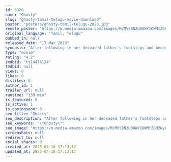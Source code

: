 ```yaml
---
id: 3320
name: "Ghosty"
slug: "ghosty-tamil-telugu-movie-download"
poster: "posters/ghosty-tamil-telugu-2023.jpg"
remote_poster: "https://m.media-amazon.com/images/M/MV5BN2U0OWY1OWMtZGM2Ny00YjYzLTljMDMtNjY5NDc1MzIyZmNkXkEyXkFqcGc@._V1_SX300.jpg"
original_language: "Tamil, Telugu"
dubbed_in: null
released_date: "17 Mar 2023"
synopsis: "After following in her deceased father's footsteps and becoming a police officer, a young woman experiences strange phenomena while attempting to capture a criminal that escaped from her father's custody many years before."
type: "movie"
rating: "4.2"
imdbid: "tt14476124"
tmdbid: null
views: 0
likes: 0
dislikes: 0
author_id: 1
trailer_url: null
runtime: "139 min"
is_featured: 0
is_active: 1
is_comingsoon: 0
seo_title: "Ghosty"
seo_description: "After following in her deceased father's footsteps and becoming a police officer, a young woman experiences strange phenomena while attempting to capture a criminal that escaped from her father's custody many years before."
seo_keywords: "\"Ghosty\""
seo_image: "https://m.media-amazon.com/images/M/MV5BN2U0OWY1OWMtZGM2Ny00YjYzLTljMDMtNjY5NDc1MzIyZmNkXkEyXkFqcGc@._V1_SX300.jpg"
screenshots: null
redirect_to: null
social_shares: 0
created_at: 2025-04-18 17:13:17
updated_at: 2025-04-18 17:13:17
---
```


